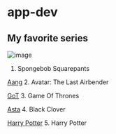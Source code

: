 # app-dev

## My favorite series

![image](https://user-images.githubusercontent.com/104190205/206831060-75123c53-c5ca-4017-ba32-9d3ee122f9d0.png)
1. Spongebob Squarepants

[Aang](https://th.bing.com/th/id/R.cec1bd2f41269f09f764668d6daff399?rik=HAavXICjSZCfgQ&riu=http%3a%2f%2fwww.hdwallpapers.in%2fwalls%2favatar_the_last_airbender-wide.jpg&ehk=XC8yBynTiGTkd2QHHzGn3%2bBXHTlEl85q6ZTPQldDal8%3d&risl=&pid=ImgRaw&r=0)
2. Avatar: The Last Airbender

[GoT](https://th.bing.com/th/id/R.337428242da5a5eaadd7fb067defd569?rik=8ew%2bvr735DWW%2fg&riu=http%3a%2f%2fs1.bwallpapers.com%2fwallpapers%2f2014%2f01%2f16%2fgame-of-thrones_092435.jpg&ehk=iBUaAc6KCrDzABY4TKvHtm3qZAhzFKwGD0lfuuPkpgY%3d&risl=1&pid=ImgRaw&r=0)
3. Game Of Thrones

[Asta](https://th.bing.com/th/id/OIP.w6_CTZ5YxD4svjCtSEON6wHaEK?pid=ImgDet&rs=1)
4. Black Clover

[Harry Potter](https://world-of-quiz.com/wp-content/uploads/2019/11/5594088-harry-potter-wallpapers.jpg)
5. Harry Potter
